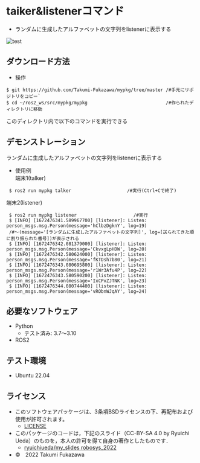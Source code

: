 
# taiker&listenerコマンド
* ランダムに生成したアルファベットの文字列をlistenerに表示する

![test](https://github.com/Takumi-Fukazawa/mypkg/actions/workflows/test.yml/badge.svg)


## ダウンロード方法
*  操作
 ```
 $ git https://github.com/Takumi-Fukazawa/mypkg/tree/master /#手元にリポジトリをコピー`
 $ cd ~/ros2_ws/src/mypkg/mypkg                             /#作られたディレクトリに移動
````
このディレクトリ内で以下のコマンドを実行できる

## デモンストレーション
 ランダムに生成したアルファベットの文字列をlistenerに表示する
* 使用例  
端末1(talker)
```
 $ ros2 run mypkg talker             　　　　 /#実行(Ctrl+Cで終了)

```  
  端末2(listener)
```
 $ ros2 run mypkg listener                     /#実行
 $ [INFO] [1672476341.589967700] [listener]: Listen: person_msgs.msg.Person(message='hClbzDgknY', log=19)
 /#～(message='[ランダムに生成したアルファベットの文字列]', log=[送られてきた順に割り振られた番号])が表示される
 $ [INFO] [1672476342.081379000] [listener]: Listen: person_msgs.msg.Person(message='CkvxgLpHDW', log=20)
 $ [INFO] [1672476342.580624000] [listener]: Listen: person_msgs.msg.Person(message='fKTDsh7b80', log=21)
 $ [INFO] [1672476343.080695800] [listener]: Listen: person_msgs.msg.Person(message='r1Wr3Afu4P', log=22)
 $ [INFO] [1672476343.580590200] [listener]: Listen: person_msgs.msg.Person(message='IxCPxZJTNK', log=23)
 $ [INFO] [1672476344.080744400] [listener]: Listen: person_msgs.msg.Person(message='vRObnWJqAY', log=24)

```
## 必要なソフトウェア
* Python
  * テスト済み: 3.7〜3.10
* ROS2

## テスト環境
* Ubuntu 22.04

## ライセンス
* このソフトウェアパッケージは、3条項BSDライセンスの下、再配布および使用が許可されます。
  * [LICENSE](https://github.com/Takumi-Fukazawa/mypkg/blob/master/LICENS)
* このパッケージのコードは，下記のスライド（CC-BY-SA 4.0 by Ryuichi Ueda）のものを，本人の許可を得て自身の著作としたものです．
  * [ryuichiueda/my_slides robosys_2022](https://github.com/ryuichiueda/my_slides/tree/master/robosys_2022)
* ©　2022 Takumi Fukazawa


